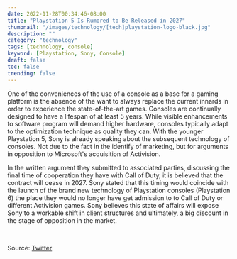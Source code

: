 ```yaml
---
date: 2022-11-28T00:34:46-08:00
title: "Playstation 5 Is Rumored to Be Released in 2027"
thumbnail: "/images/technology/[tech]playstation-logo-black.jpg"
description: ""
category: "technology"
tags: [technology, console]
keyword: [Playstation, Sony, Console]
draft: false
toc: false
trending: false
---
```



One of the conveniences of the use of a console as a base for a gaming platform is the absence of the want to always replace the current innards in order to experience the state-of-the-art games. Consoles are continually designed to have a lifespan of at least 5 years. While visible enhancements to software program will demand higher hardware, consoles typically adapt to the optimization technique as quality they can. With the younger Playstation 5, Sony is already speaking about the subsequent technology of consoles. Not due to the fact in the identify of marketing, but for arguments in opposition to Microsoft's acquisition of Activision.

In the written argument they submitted to associated parties, discussing the final time of cooperation they have with Call of Duty, it is believed that the contract will cease in 2027. Sony stated that this timing would coincide with the launch of the brand new technology of Playstation consoles (Playstation 6) the place they would no longer have get admission to to Call of Duty or different Activision games. Sony believes this state of affairs will expose Sony to a workable shift in client structures and ultimately, a big discount in the stage of opposition in the market.

&nbsp;

Source: [Twitter](https://twitter.com/PiersHR/status/1595426200683483140?ref_src=twsrc%5Etfw%7Ctwcamp%5Etweetembed%7Ctwterm%5E1595426200683483140%7Ctwgr%5E04723f55a96003f398dedf1ebfe2240ce2da95d8%7Ctwcon%5Es1_&ref_url=https%3A%2F%2Fjagatplay.com%2F2022%2F11%2Fnews%2Fsony-playstation-6-baru-akan-muncul-setidaknya-2027%2F)